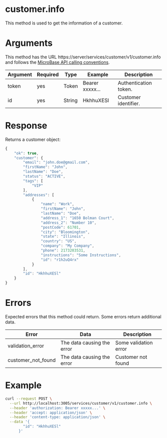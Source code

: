 # customer.info

This method is used to get the information of a customer.

# Arguments

This method has the URL https://server/services/customer/v1/customer.info and
follows the [MicroBase API calling conventions](../calling-conventions.html).

Argument | Required | Type | Example | Description
---------|----------|------|---------|------------
token     | yes  | Token       | Bearer xxxxx...      | Authentication token.
id        | yes  | String      | HkhhuXESl            | Customer identifier.

# Response

Returns a customer object:

```javascript
{
    "ok": true,
    "customer": {
        "email": "john.doe@gmail.com",
        "firstName": "John",
        "lastName": "Doe",
        "status": "ACTIVE",
        "tags": [
            "VIP"
        ],
        "addresses": [
            {
                "name": "Work",
                "firstName": "John",
                "lastName": "Doe",
                "address_1": "1650 Bolman Court",
                "address_2": "Number 10",
                "postCode": 61701,
                "city": "Bloomington",
                "state": "Illinois",
                "country": "US",
                "company": "My Company",
                "phone": 2173203531,
                "instructions": "Some Instructions",
                "id": "r1h2uQ4rx"
            }
        ],
        "id": "HkhhuXESl"
    }
}
```

# Errors

Expected errors that this method could return. Some errors return additional data.

Error | Data | Description
------|------|------------
validation_error | The data causing the error | Some validation error
customer_not_found | The data causing the error | Customer not found

# Example

```bash
curl --request POST \
  --url http://localhost:3005/services/customer/v1/customer.info \
  --header 'authorization: Bearer xxxxx...' \
  --header 'accept: application/json' \
  --header 'content-type: application/json' \
  --data '{
        "id": "HkhhuXESl"
      }'
```
